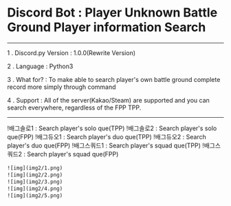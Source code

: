 Discord Bot : Player Unknown Battle Ground Player information Search
===
***
1 . Discord.py Version : 1.0.0(Rewrite Version)

2 . Language : Python3

3 . What for? : To make able to search player's own battle ground complete record more simply through command

4 . Support : All of the server(Kakao/Steam) are supported and you can search everywhere, regardless of the FPP TPP.
***
  
  !배그솔로1 : Search player's solo que(TPP)
  !배그솔로2 : Search player's solo que(FPP)
  !배그듀오1 : Search player's duo que(TPP)
  !배그듀오2 : Search player's duo que(FPP)
  !배그스쿼드1 : Search player's squad que(TPP)
  !배그스쿼드2 : Search player's squad que(FPP)
  
    ![img](img2/1.png)
    ![img](img2/2.png)
    ![img](img2/3.png)
    ![img](img2/4.png)
    ![img](img2/5.png)
